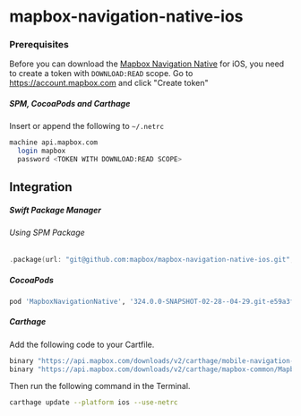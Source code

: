 # mapbox-navigation-native-ios

### Prerequisites

Before you can download the [Mapbox Navigation Native](https://github.com/mapbox/mapbox-navigation-native) for iOS, you need to create a token with `DOWNLOAD:READ` scope.
Go to https://account.mapbox.com and click "Create token"

##### SPM, CocoaPods and Carthage
Insert or append the following to `~/.netrc`

```bash
machine api.mapbox.com
  login mapbox
  password <TOKEN WITH DOWNLOAD:READ SCOPE>
```

## Integration

##### Swift Package Manager

###### Using SPM Package

```swift
.package(url: "git@github.com:mapbox/mapbox-navigation-native-ios.git", from: "324.0.0-SNAPSHOT-02-28--04-29.git-e59a3fb-SNAPSHOT.0228T1242Z.571c405"),
```

##### CocoaPods

```ruby
pod 'MapboxNavigationNative', '324.0.0-SNAPSHOT-02-28--04-29.git-e59a3fb-SNAPSHOT.0228T1242Z.571c405'
```

##### Carthage

Add the following code to your Cartfile.

```bash
binary "https://api.mapbox.com/downloads/v2/carthage/mobile-navigation-native/MapboxNavigationNative.json" == 324.0.0-SNAPSHOT-02-28--04-29.git-e59a3fb-SNAPSHOT.0228T1242Z.571c405
binary "https://api.mapbox.com/downloads/v2/carthage/mapbox-common/MapboxCommon-ios.json" == 24.11.0-SNAPSHOT-02-28--04-29.git-e59a3fb
```

Then run the following command in the Terminal.
```bash
carthage update --platform ios --use-netrc
```
